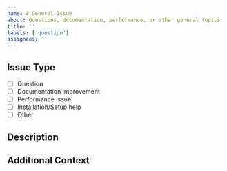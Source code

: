 ```yaml
---
name: ❓ General Issue
about: Questions, documentation, performance, or other general topics
title: ''
labels: ['question']
assignees: ''
---
```


## Issue Type
- [ ] Question
- [ ] Documentation improvement
- [ ] Performance issue
- [ ] Installation/Setup help
- [ ] Other

## Description
<!-- Please describe your issue, question, or suggestion -->

## Additional Context
<!-- Any additional information, links, or context that would be helpful -->